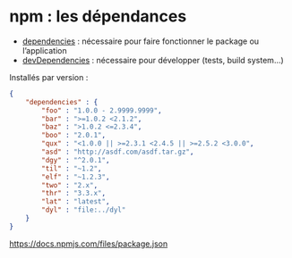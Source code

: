 # npm : les dépendances

* [dependencies](https://docs.npmjs.com/files/package.json#dependencies) : nécessaire pour faire fonctionner le package ou l’application
* [devDependencies](https://docs.npmjs.com/files/package.json#devdependencies) : nécessaire pour développer (tests, build system…)

Installés par version :

```json
{
    "dependencies" : {
        "foo" : "1.0.0 - 2.9999.9999", 
        "bar" : ">=1.0.2 <2.1.2", 
        "baz" : ">1.0.2 <=2.3.4", 
        "boo" : "2.0.1", 
        "qux" : "<1.0.0 || >=2.3.1 <2.4.5 || >=2.5.2 <3.0.0", 
        "asd" : "http://asdf.com/asdf.tar.gz", 
        "dgy" : "^2.0.1", 
        "til" : "~1.2", 
        "elf" : "~1.2.3", 
        "two" : "2.x", 
        "thr" : "3.3.x", 
        "lat" : "latest", 
        "dyl" : "file:../dyl"
    }
}
```

https://docs.npmjs.com/files/package.json
